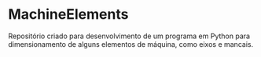 # MachineElements
Repositório criado para desenvolvimento de um programa em Python para dimensionamento de alguns elementos de máquina, como eixos e mancais. 
